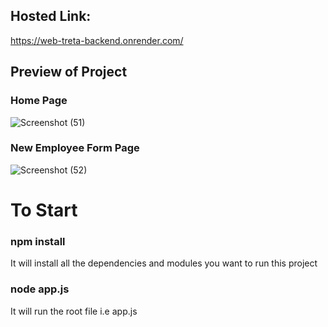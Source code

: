 ## Hosted Link:  
https://web-treta-backend.onrender.com/

## Preview of Project
### Home Page
![Screenshot (51)](https://github.com/mishraak15/Web-Treta-Backend/assets/133697079/1a83b54d-b273-4191-8086-1bd0c140e148)


### New Employee Form Page
![Screenshot (52)](https://github.com/mishraak15/Web-Treta-Backend/assets/133697079/8c350cd3-a7b1-4fa5-bd97-ec2db645d9a5)


# To Start
### npm install
It will install all the dependencies and modules you want to run this project

### node app.js
It will run the root file i.e app.js
